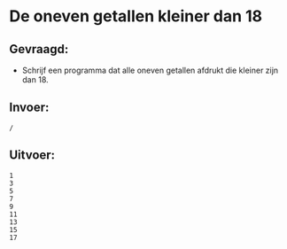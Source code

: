 # De oneven getallen kleiner dan 18

## Gevraagd:

* Schrijf een programma dat alle oneven getallen afdrukt die kleiner zijn dan 18.

## Invoer:
```
/
```

## Uitvoer:

```
1
3
5
7
9
11
13
15
17
```
